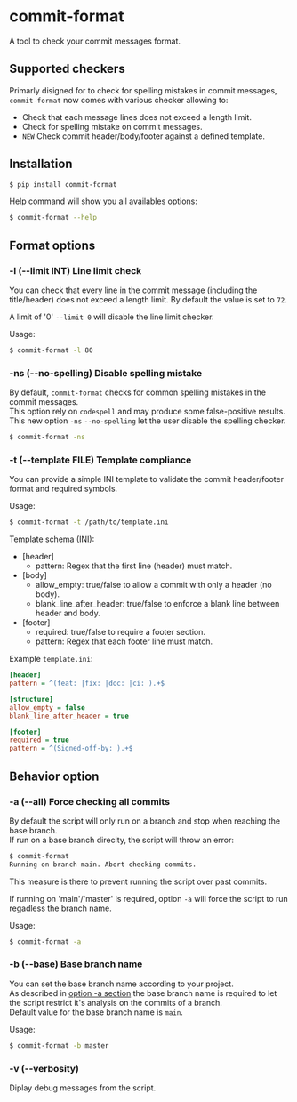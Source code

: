 # commit-format
A tool to check your commit messages format.

## Supported checkers

Primarly disigned for to check for spelling mistakes in commit messages,
`commit-format` now comes with various checker allowing to:

- Check that each message lines does not exceed a length limit.
- Check for spelling mistake on commit messages.
- `NEW` Check commit header/body/footer against a defined template.

## Installation

```sh
$ pip install commit-format
```

Help command will show you all availables options:

```sh
$ commit-format --help
```

## Format options

### -l (--limit INT) Line limit check

You can check that every line in the commit message (including the title/header)
does not exceed a length limit. By default the value is set to `72`.

A limit of '0' `--limit 0` will disable the line limit checker.

Usage:

```sh
$ commit-format -l 80
```

### -ns (--no-spelling) Disable spelling mistake

By default, `commit-format` checks for common spelling mistakes in the commit messages.  
This option rely on `codespell` and may produce some false-positive results.  
This new option `-ns` `--no-spelling` let the user disable the spelling checker.

```sh
$ commit-format -ns
```

### -t (--template FILE) Template compliance

You can provide a simple INI template to validate the commit header/footer format
and required symbols.

Usage:

```sh
$ commit-format -t /path/to/template.ini
```

Template schema (INI):

- [header]
  - pattern: Regex that the first line (header) must match.
- [body]
  - allow_empty: true/false to allow a commit with only a header (no body).
  - blank_line_after_header: true/false to enforce a blank line between header and body.
- [footer]
  - required: true/false to require a footer section.
  - pattern: Regex that each footer line must match.

Example `template.ini`:

```ini
[header]
pattern = ^(feat: |fix: |doc: |ci: ).+$

[structure]
allow_empty = false
blank_line_after_header = true

[footer]
required = true
pattern = ^(Signed-off-by: ).+$
```

## Behavior option

### -a (--all) Force checking all commits

By default the script will only run on a branch and stop when reaching the base branch.  
If run on a base branch direclty, the script will throw an error:

```sh
$ commit-format
Running on branch main. Abort checking commits.
```

This measure is there to prevent running the script over past commits.

If running on 'main'/'master' is required, option `-a` will force the script
to run regadless the branch name.

Usage:

```sh
$ commit-format -a
```

### -b (--base) Base branch name

You can set the base branch name according to your project.  
As described in [option -a section](#a---all-force-checking-all-commits) the base branch name is required
to let the script restrict it's analysis on the commits of a branch.    
Default value for the base branch name is `main`.  

Usage:

```sh
$ commit-format -b master
```

### -v (--verbosity)

Diplay debug messages from the script.
